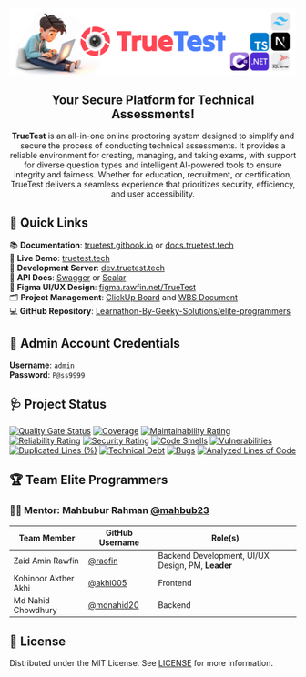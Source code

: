 <div align="center">
  <img src="assets/banner.png" alt="TrueTest Banner">
  <h2>Your Secure Platform for Technical Assessments!</h2>
<b>TrueTest</b> is an all-in-one online proctoring system designed to simplify and secure the process of conducting technical assessments. It provides a reliable environment for creating, managing, and taking exams, with support for diverse question types and intelligent AI-powered tools to ensure integrity and fairness. Whether for education, recruitment, or certification, TrueTest delivers a seamless experience that prioritizes security, efficiency, and user accessibility.
</div>

## 🔗 **Quick Links**

📚 **Documentation**: [truetest.gitbook.io](https://truetest.gitbook.io) or [docs.truetest.tech](https://docs.truetest.tech) <br>
🚀 **Live Demo**: [truetest.tech](https://truetest.tech) <br>
🧪 **Development Server**: [dev.truetest.tech](https://dev.truetest.tech) <br>
📡 **API Docs**: [Swagger](https://api.truetest.tech/swagger) or [Scalar](https://api.truetest.tech/scalar) <br>
🎨 **Figma UI/UX Design**: [figma.rawfin.net/TrueTest](https://figma.rawfin.net/TrueTest) <br>
🗂️ **Project Management**: [ClickUp Board](https://sharing.clickup.com/9018748645/b/h/6-901804967032-2/87cfea55e909e2c) and [WBS Document](https://docs.google.com/spreadsheets/d/1W8B64OiUsHmxep4WSxsuw9yIJhcLsX7WFnyozvuyhJo/edit?usp=sharing) <br>
💻 **GitHub Repository**: [Learnathon-By-Geeky-Solutions/elite-programmers](https://github.com/Learnathon-By-Geeky-Solutions/elite-programmers) <br>

## 🔑 **Admin Account Credentials**

**Username**: `admin` <br>
**Password**: `P@ss9999`

## 🩺 Project Status

[![Quality Gate Status](https://sonarcloud.io/api/project_badges/measure?project=Learnathon-By-Geeky-Solutions_elite-programmers&metric=alert_status)](https://sonarcloud.io/summary/new_code?id=Learnathon-By-Geeky-Solutions_elite-programmers)
[![Coverage](https://sonarcloud.io/api/project_badges/measure?project=Learnathon-By-Geeky-Solutions_elite-programmers&metric=coverage)](https://sonarcloud.io/summary/new_code?id=Learnathon-By-Geeky-Solutions_elite-programmers)
[![Maintainability Rating](https://sonarcloud.io/api/project_badges/measure?project=Learnathon-By-Geeky-Solutions_elite-programmers&metric=sqale_rating)](https://sonarcloud.io/summary/new_code?id=Learnathon-By-Geeky-Solutions_elite-programmers)
[![Reliability Rating](https://sonarcloud.io/api/project_badges/measure?project=Learnathon-By-Geeky-Solutions_elite-programmers&metric=reliability_rating)](https://sonarcloud.io/summary/new_code?id=Learnathon-By-Geeky-Solutions_elite-programmers)
[![Security Rating](https://sonarcloud.io/api/project_badges/measure?project=Learnathon-By-Geeky-Solutions_elite-programmers&metric=security_rating)](https://sonarcloud.io/summary/new_code?id=Learnathon-By-Geeky-Solutions_elite-programmers)
[![Code Smells](https://sonarcloud.io/api/project_badges/measure?project=Learnathon-By-Geeky-Solutions_elite-programmers&metric=code_smells)](https://sonarcloud.io/summary/new_code?id=Learnathon-By-Geeky-Solutions_elite-programmers)
[![Vulnerabilities](https://sonarcloud.io/api/project_badges/measure?project=Learnathon-By-Geeky-Solutions_elite-programmers&metric=vulnerabilities)](https://sonarcloud.io/summary/new_code?id=Learnathon-By-Geeky-Solutions_elite-programmers)
[![Duplicated Lines (%)](https://sonarcloud.io/api/project_badges/measure?project=Learnathon-By-Geeky-Solutions_elite-programmers&metric=duplicated_lines_density)](https://sonarcloud.io/summary/new_code?id=Learnathon-By-Geeky-Solutions_elite-programmers)
[![Technical Debt](https://sonarcloud.io/api/project_badges/measure?project=Learnathon-By-Geeky-Solutions_elite-programmers&metric=sqale_index)](https://sonarcloud.io/summary/new_code?id=Learnathon-By-Geeky-Solutions_elite-programmers)
[![Bugs](https://sonarcloud.io/api/project_badges/measure?project=Learnathon-By-Geeky-Solutions_elite-programmers&metric=bugs)](https://sonarcloud.io/summary/new_code?id=Learnathon-By-Geeky-Solutions_elite-programmers)
[![Analyzed Lines of Code](https://sonarcloud.io/api/project_badges/measure?project=Learnathon-By-Geeky-Solutions_elite-programmers&metric=ncloc)](https://sonarcloud.io/summary/new_code?id=Learnathon-By-Geeky-Solutions_elite-programmers)

## 🏆 Team Elite Programmers

### 👨‍🏫 Mentor: Mahbubur Rahman [@mahbub23](https://github.com/mahbub23)

| Team Member          | GitHub Username                            | Role(s)                                           |
| -------------------- | ------------------------------------------ | ------------------------------------------------- |
| Zaid Amin Rawfin     | [@raofin](https://github.com/raofin)       | Backend Development, UI/UX Design, PM, **Leader** |
| Kohinoor Akther Akhi | [@akhi005](https://github.com/Akhi005)     | Frontend                                          |
| Md Nahid Chowdhury   | [@mdnahid20](https://github.com/mdnahid20) | Backend                                           |

## 🪪 License

Distributed under the MIT License. See [LICENSE](LICENSE) for more information.
